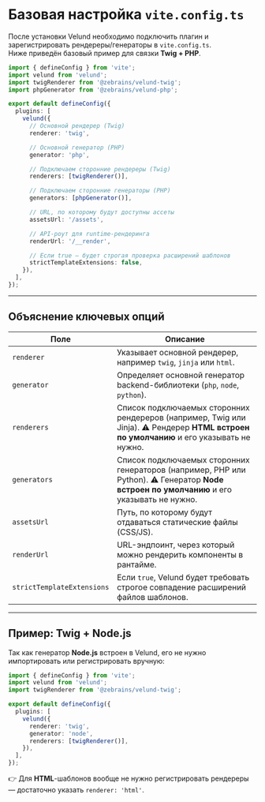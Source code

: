 # Базовая настройка `vite.config.ts`

После установки Velund необходимо подключить плагин и зарегистрировать рендереры/генераторы в `vite.config.ts`.  
Ниже приведён базовый пример для связки **Twig + PHP**.

```ts
import { defineConfig } from 'vite';
import velund from 'velund';
import twigRenderer from '@zebrains/velund-twig';
import phpGenerator from '@zebrains/velund-php';

export default defineConfig({
  plugins: [
    velund({
      // Основной рендерер (Twig)
      renderer: 'twig',

      // Основной генератор (PHP)
      generator: 'php',

      // Подключаем сторонние рендереры (Twig)
      renderers: [twigRenderer()],

      // Подключаем сторонние генераторы (PHP)
      generators: [phpGenerator()],

      // URL, по которому будут доступны ассеты
      assetsUrl: '/assets',

      // API-роут для runtime-рендеринга
      renderUrl: '/__render',

      // Если true — будет строгая проверка расширений шаблонов
      strictTemplateExtensions: false,
    }),
  ],
});
```

---

## Объяснение ключевых опций

| Поле                       | Описание                                                                                                                                   |
| -------------------------- | ------------------------------------------------------------------------------------------------------------------------------------------ |
| `renderer`                 | Указывает основной рендерер, например `twig`, `jinja` или `html`.                                                                          |
| `generator`                | Определяет основной генератор backend-библиотеки (`php`, `node`, `python`).                                                                |
| `renderers`                | Список подключаемых сторонних рендереров (например, Twig или Jinja). ⚠️ Рендерер **HTML встроен по умолчанию** и его указывать не нужно.   |
| `generators`               | Список подключаемых сторонних генераторов (например, PHP или Python). ⚠️ Генератор **Node встроен по умолчанию** и его указывать не нужно. |
| `assetsUrl`                | Путь, по которому будут отдаваться статические файлы (CSS/JS).                                                                             |
| `renderUrl`                | URL-эндпоинт, через который можно рендерить компоненты в рантайме.                                                                         |
| `strictTemplateExtensions` | Если `true`, Velund будет требовать строгое совпадение расширений файлов шаблонов.                                                         |

---

## Пример: Twig + Node.js

Так как генератор **Node.js** встроен в Velund, его не нужно импортировать или регистрировать вручную:

```ts
import { defineConfig } from 'vite';
import velund from 'velund';
import twigRenderer from '@zebrains/velund-twig';

export default defineConfig({
  plugins: [
    velund({
      renderer: 'twig',
      generator: 'node',
      renderers: [twigRenderer()],
    }),
  ],
});
```

👉 Для **HTML**-шаблонов вообще не нужно регистрировать рендереры — достаточно указать `renderer: 'html'`.
